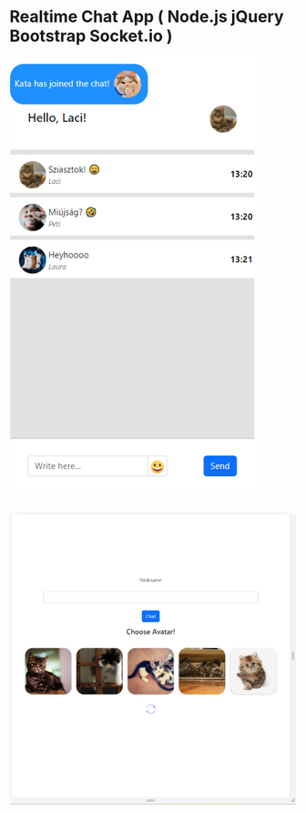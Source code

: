 # Realtime Chat App ( Node.js jQuery Bootstrap Socket.io )
![alt-key](https://github.com/jooedvard/chat/blob/master/chat.png?raw=true)
##
![alt-key](https://github.com/jooedvard/chat/blob/master/chat-login.PNG?raw=true)


